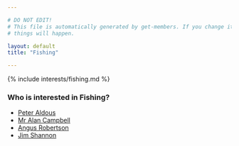 ```yaml
---

# DO NOT EDIT!
# This file is automatically generated by get-members. If you change it, bad
# things will happen.

layout: default
title: "Fishing"

---
```


{% include interests/fishing.md %}

### Who is interested in Fishing?


* [Peter Aldous](../members/peter-aldous.html)
* [Mr Alan Campbell](../members/mr-alan-campbell.html)
* [Angus Robertson](../members/angus-robertson.html)
* [Jim Shannon](../members/jim-shannon.html)
